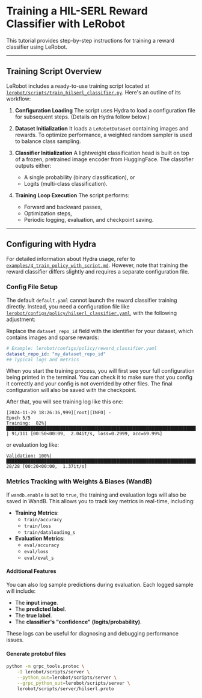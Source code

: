 # Training a HIL-SERL Reward Classifier with LeRobot

This tutorial provides step-by-step instructions for training a reward classifier using LeRobot.

---

## Training Script Overview

LeRobot includes a ready-to-use training script located at [`lerobot/scripts/train_hilserl_classifier.py`](../../lerobot/scripts/train_hilserl_classifier.py). Here's an outline of its workflow:

1. **Configuration Loading**
   The script uses Hydra to load a configuration file for subsequent steps. (Details on Hydra follow below.)

2. **Dataset Initialization**
   It loads a `LeRobotDataset` containing images and rewards. To optimize performance, a weighted random sampler is used to balance class sampling.

3. **Classifier Initialization**
   A lightweight classification head is built on top of a frozen, pretrained image encoder from HuggingFace. The classifier outputs either:
   - A single probability (binary classification), or
   - Logits (multi-class classification).

4. **Training Loop Execution**
   The script performs:
   - Forward and backward passes,
   - Optimization steps,
   - Periodic logging, evaluation, and checkpoint saving.

---

## Configuring with Hydra

For detailed information about Hydra usage, refer to [`examples/4_train_policy_with_script.md`](../examples/4_train_policy_with_script.md). However, note that training the reward classifier differs slightly and requires a separate configuration file.

### Config File Setup

The default `default.yaml` cannot launch the reward classifier training directly. Instead, you need a configuration file like [`lerobot/configs/policy/hilserl_classifier.yaml`](../../lerobot/configs/policy/hilserl_classifier.yaml), with the following adjustment:

Replace the `dataset_repo_id` field with the identifier for your dataset, which contains images and sparse rewards:

```yaml
# Example: lerobot/configs/policy/reward_classifier.yaml
dataset_repo_id: "my_dataset_repo_id"
## Typical logs and metrics
```
When you start the training process, you will first see your full configuration being printed in the terminal. You can check it to make sure that you config it correctly and your config is not overrided by other files. The final configuration will also be saved with the checkpoint.

After that, you will see training log like this one:

```
[2024-11-29 18:26:36,999][root][INFO] -
Epoch 5/5
Training:  82%|██████████████████████████████████████████████████████████████████████████████▋                 | 91/111 [00:50<00:09,  2.04it/s, loss=0.2999, acc=69.99%]
```

or evaluation log like:

```
Validation: 100%|████████████████████████████████████████████████████████████████████████████████████████████████████████████████████████| 28/28 [00:20<00:00,  1.37it/s]
```

### Metrics Tracking with Weights & Biases (WandB)

If `wandb.enable` is set to `true`, the training and evaluation logs will also be saved in WandB. This allows you to track key metrics in real-time, including:

- **Training Metrics**:
  - `train/accuracy`
  - `train/loss`
  - `train/dataloading_s`
- **Evaluation Metrics**:
  - `eval/accuracy`
  - `eval/loss`
  - `eval/eval_s`

#### Additional Features

You can also log sample predictions during evaluation. Each logged sample will include:

- The **input image**.
- The **predicted label**.
- The **true label**.
- The **classifier's "confidence" (logits/probability)**.

These logs can be useful for diagnosing and debugging performance issues.


#### Generate protobuf files

```bash
python -m grpc_tools.protoc \
    -I lerobot/scripts/server \
    --python_out=lerobot/scripts/server \
    --grpc_python_out=lerobot/scripts/server \
    lerobot/scripts/server/hilserl.proto
```
